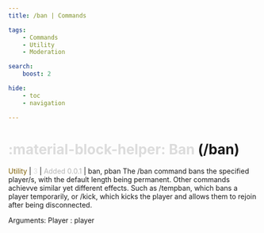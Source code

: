 ```yaml
---
title: /ban | Commands

tags:
    - Commands
    - Utility
    - Moderation

search:
    boost: 2

hide:
    - toc
    - navigation

---
```

# <p style="color: rgb(220,220,220); display: inline;">:material-block-helper: Ban</p> (/ban)
<div style="display:inline;">
<p style="color: #7F5F02; display: inline;">Utility</p> | <p style="color: rgb(220,220,220); display: inline;">3</p> | <p style="color: rgb(180,180,180); display: inline;"> Added 0.0.1</p> | ban, pban
</div>
The /ban command bans the specified player/s, with the default length being permanent. Other commands achievve similar yet different effects. Such as /tempban, which bans a player temporarily, or /kick, which kicks the player and allows them to rejoin after being disconnected.

Arguments: Player : player